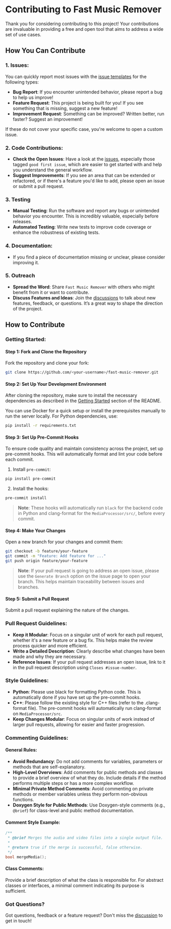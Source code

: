 # Contributing to Fast Music Remover

Thank you for considering contributing to this project! Your contributions are invaluable in providing a free and open tool that aims to address a wide set of use cases.

## How You Can Contribute

### 1. Issues:
You can quickly report most issues with the [issue templates](https://github.com/omeryusufyagci/fast-music-remover/issues/new/choose) for the following types:
* **Bug Report**: If you encounter unintended behavior, please report a bug to help us improve!
* **Feature Request**: This project is being built for you! If you see something that is missing, suggest a new feature!
* **Improvement Request**: Something can be improved? Written better, run faster? Suggest an improvement!

If these do not cover your specific case, you're welcome to open a custom issue.

### 2. Code Contributions:
* **Check the Open Issues**: Have a look at the [issues](https://github.com/omeryusufyagci/fast-music-remover/issues), especially those tagged `good first issue`, which are easier to get started with and help you understand the general workflow. 
* **Suggest Improvements**: If you see an area that can be extended or refactored, or if there's a feature you'd like to add, please open an issue or submit a pull request.

### 3. Testing
* **Manual Testing**: Run the software and report any bugs or unintended behavior you encounter. This is incredibly valuable, especially before releases.
* **Automated Testing**: Write new tests to improve code coverage or enhance the robustness of existing tests.

### 4. Documentation:
* If you find a piece of documentation missing or unclear, please consider improving it.

### 5. Outreach
* **Spread the Word**: Share `Fast Music Remover` with others who might benefit from it or want to contribute.
* **Discuss Features and Ideas**: Join the [discussions](https://github.com/omeryusufyagci/fast-music-remover/discussions) to talk about new features, feedback, or questions. It’s a great way to shape the direction of the project.

## How to Contribute

### Getting Started:

#### Step 1: Fork and Clone the Repository

Fork the repository and clone your fork:
```sh
git clone https://github.com/<your-username>/fast-music-remover.git
```
#### Step 2: Set Up Your Development Environment

After cloning the repository, make sure to install the necessary dependencies as described in the [Getting Started](README.md#getting-started) section of the README.

You can use Docker for a quick setup or install the prerequisites manually to run the server locally. For Python dependencies, use:

```sh
pip install -r requirements.txt
```
#### Step 3: Set Up Pre-Commit Hooks

To ensure code quality and maintain consistency across the project, set up pre-commit hooks. This will automatically format and lint your code before each commit.

1. Install `pre-commit`:
```sh
pip install pre-commit
```
2. Install the hooks:
```sh
pre-commit install
```

> **Note**: These hooks will automatically run `black` for the backend code in Python and clang-format for the `MediaProcessor/src/`, before every commit.

#### Step 4: Make Your Changes
Open a new branch for your changes and commit them:
```sh
git checkout -b feature/your-feature
git commit -m "Feature: Add feature for ..."
git push origin feature/your-feature
```
> **Note**: If your pull request is going to address an open issue, please use the `Generate Branch` option on the issue page to open your branch. This helps maintain traceability between issues and branches.

#### Step 5: Submit a Pull Request

Submit a pull request explaining the nature of the changes. 

### Pull Request Guidelines:
* **Keep it Modular**: Focus on a singular unit of work for each pull request, whether it's a new feature or a bug fix. This helps make the review process quicker and more efficient.
* **Write a Detailed Description**: Clearly describe what changes have been made and why they are necessary.
* **Reference Issues**: If your pull request addresses an open issue, link to it in the pull request description using `Closes #issue-number`.

### Style Guidelines:
- **Python**: Please use black for formatting Python code. This is automatically done if you have set up the pre-commit hooks.
- **C++**: Please follow the existing style for C++ files (refer to the .clang-format file). The pre-commit hooks will automatically run clang-format on `MediaProcessor/src`.
- **Keep Changes Modular**: Focus on singular units of work instead of larger pull requests, allowing for easier and faster progression.

### Commenting Guidelines:

#### General Rules:
- **Avoid Redundancy**: Do not add comments for variables, parameters or methods that are self-explanatory.
- **High-Level Overviews**: Add comments for public methods and classes to provide a brief overview of what they do. Include details if the method performs multiple steps or has a more complex workflow.
- **Minimal Private Method Comments**: Avoid commenting on private methods or member variables unless they perform non-obvious functions.
- **Doxygen Style for Public Methods**: Use Doxygen-style comments (e.g., `@brief`) for class-level and public method documentation.
  
#### Comment Style Example:
```cpp
/**
 * @brief Merges the audio and video files into a single output file.
 * 
 * @return true if the merge is successful, false otherwise.
 */
bool mergeMedia();
```

#### Class Comments:
Provide a brief description of what the class is responsible for. For abstract classes or interfaces, a minimal comment indicating its purpose is sufficient.

### Got Questions?
Got questions, feedback or a feature request? Don't miss the [discussion](https://github.com/omeryusufyagci/fast-music-remover/discussions) to get in touch!